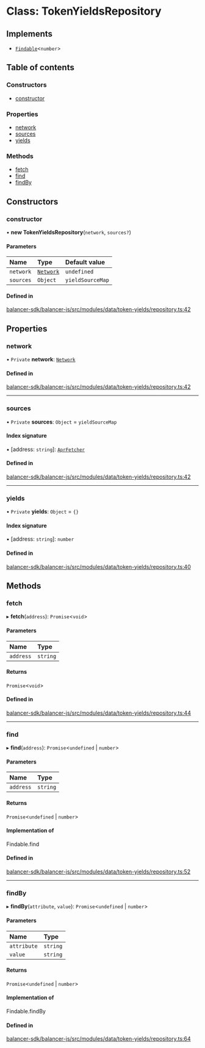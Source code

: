# Class: TokenYieldsRepository

## Implements

- [`Findable`](../interfaces/Findable.md)<`number`\>

## Table of contents

### Constructors

- [constructor](TokenYieldsRepository.md#constructor)

### Properties

- [network](TokenYieldsRepository.md#network)
- [sources](TokenYieldsRepository.md#sources)
- [yields](TokenYieldsRepository.md#yields)

### Methods

- [fetch](TokenYieldsRepository.md#fetch)
- [find](TokenYieldsRepository.md#find)
- [findBy](TokenYieldsRepository.md#findby)

## Constructors

### constructor

• **new TokenYieldsRepository**(`network`, `sources?`)

#### Parameters

| Name | Type | Default value |
| :------ | :------ | :------ |
| `network` | [`Network`](../enums/Network.md) | `undefined` |
| `sources` | `Object` | `yieldSourceMap` |

#### Defined in

[balancer-sdk/balancer-js/src/modules/data/token-yields/repository.ts:42](https://github.com/balancer-labs/balancer-sdk/blob/c094037b/balancer-js/src/modules/data/token-yields/repository.ts#L42)

## Properties

### network

• `Private` **network**: [`Network`](../enums/Network.md)

#### Defined in

[balancer-sdk/balancer-js/src/modules/data/token-yields/repository.ts:42](https://github.com/balancer-labs/balancer-sdk/blob/c094037b/balancer-js/src/modules/data/token-yields/repository.ts#L42)

___

### sources

• `Private` **sources**: `Object` = `yieldSourceMap`

#### Index signature

▪ [address: `string`]: [`AprFetcher`](../interfaces/AprFetcher.md)

#### Defined in

[balancer-sdk/balancer-js/src/modules/data/token-yields/repository.ts:42](https://github.com/balancer-labs/balancer-sdk/blob/c094037b/balancer-js/src/modules/data/token-yields/repository.ts#L42)

___

### yields

• `Private` **yields**: `Object` = `{}`

#### Index signature

▪ [address: `string`]: `number`

#### Defined in

[balancer-sdk/balancer-js/src/modules/data/token-yields/repository.ts:40](https://github.com/balancer-labs/balancer-sdk/blob/c094037b/balancer-js/src/modules/data/token-yields/repository.ts#L40)

## Methods

### fetch

▸ **fetch**(`address`): `Promise`<`void`\>

#### Parameters

| Name | Type |
| :------ | :------ |
| `address` | `string` |

#### Returns

`Promise`<`void`\>

#### Defined in

[balancer-sdk/balancer-js/src/modules/data/token-yields/repository.ts:44](https://github.com/balancer-labs/balancer-sdk/blob/c094037b/balancer-js/src/modules/data/token-yields/repository.ts#L44)

___

### find

▸ **find**(`address`): `Promise`<`undefined` \| `number`\>

#### Parameters

| Name | Type |
| :------ | :------ |
| `address` | `string` |

#### Returns

`Promise`<`undefined` \| `number`\>

#### Implementation of

Findable.find

#### Defined in

[balancer-sdk/balancer-js/src/modules/data/token-yields/repository.ts:52](https://github.com/balancer-labs/balancer-sdk/blob/c094037b/balancer-js/src/modules/data/token-yields/repository.ts#L52)

___

### findBy

▸ **findBy**(`attribute`, `value`): `Promise`<`undefined` \| `number`\>

#### Parameters

| Name | Type |
| :------ | :------ |
| `attribute` | `string` |
| `value` | `string` |

#### Returns

`Promise`<`undefined` \| `number`\>

#### Implementation of

Findable.findBy

#### Defined in

[balancer-sdk/balancer-js/src/modules/data/token-yields/repository.ts:64](https://github.com/balancer-labs/balancer-sdk/blob/c094037b/balancer-js/src/modules/data/token-yields/repository.ts#L64)
